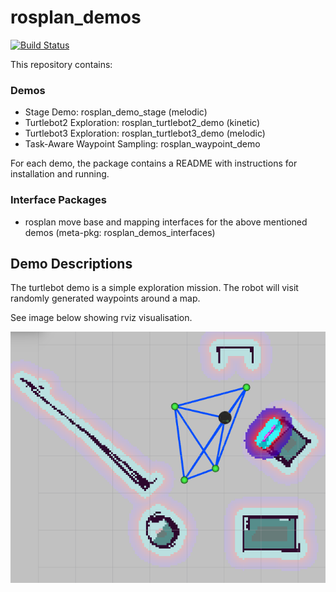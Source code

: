 # rosplan_demos

[![Build Status](https://travis-ci.com/KCL-Planning/rosplan_demos.svg?branch=master)](https://travis-ci.com/KCL-Planning/rosplan_demos)

This repository contains:

### Demos
- Stage Demo:                   rosplan_demo_stage (melodic)
- Turtlebot2 Exploration:       rosplan_turtlebot2_demo (kinetic)
- Turtlebot3 Exploration:       rosplan_turtlebot3_demo (melodic)
- Task-Aware Waypoint Sampling: rosplan_waypoint_demo

For each demo, the package contains a README with instructions for installation and running.

### Interface Packages
- rosplan move base and mapping interfaces for the above mentioned demos (meta-pkg: rosplan_demos_interfaces)

## Demo Descriptions

The turtlebot demo is a simple exploration mission. The robot will visit randomly generated waypoints around a map.

See image below showing rviz visualisation.

![](rosplan_turtlebot2_demo/doc/turtle_demo.png?raw=true)
